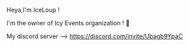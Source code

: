 Heya,I'm IceLoup !
 
I'm the owner of Icy Events organization ! 🧊 

My discord server -->
 https://discord.com/invite/Ubagb9YpaC


<!---
IceLoup/IceLoup is a ✨ special ✨ repository because its `README.md` (this file) appears on your GitHub profile.
You can click the Preview link to take a look at your changes.
--->
